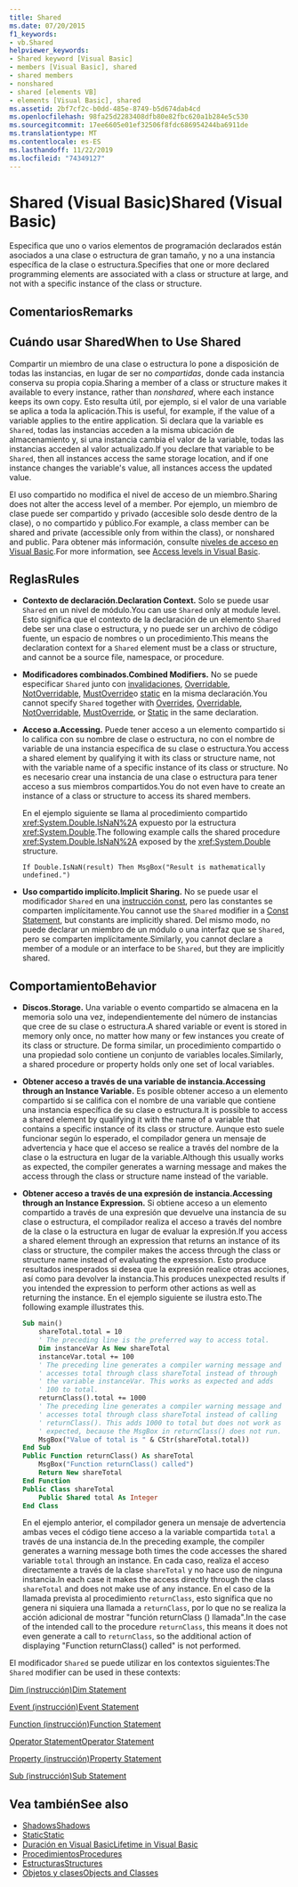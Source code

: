 ```yaml
---
title: Shared
ms.date: 07/20/2015
f1_keywords:
- vb.Shared
helpviewer_keywords:
- Shared keyword [Visual Basic]
- members [Visual Basic], shared
- shared members
- nonshared
- shared [elements VB]
- elements [Visual Basic], shared
ms.assetid: 2bf7cf2c-b0dd-485e-8749-b5d674dab4cd
ms.openlocfilehash: 98fa25d2283408dfb80e82fbc620a1b284e5c530
ms.sourcegitcommit: 17ee6605e01ef32506f8fdc686954244ba6911de
ms.translationtype: MT
ms.contentlocale: es-ES
ms.lasthandoff: 11/22/2019
ms.locfileid: "74349127"
---
```

# <a name="shared-visual-basic"></a><span data-ttu-id="ad6fd-102">Shared (Visual Basic)</span><span class="sxs-lookup"><span data-stu-id="ad6fd-102">Shared (Visual Basic)</span></span>
<span data-ttu-id="ad6fd-103">Especifica que uno o varios elementos de programación declarados están asociados a una clase o estructura de gran tamaño, y no a una instancia específica de la clase o estructura.</span><span class="sxs-lookup"><span data-stu-id="ad6fd-103">Specifies that one or more declared programming elements are associated with a class or structure at large, and not with a specific instance of the class or structure.</span></span>  
  
## <a name="remarks"></a><span data-ttu-id="ad6fd-104">Comentarios</span><span class="sxs-lookup"><span data-stu-id="ad6fd-104">Remarks</span></span>  
  
## <a name="when-to-use-shared"></a><span data-ttu-id="ad6fd-105">Cuándo usar Shared</span><span class="sxs-lookup"><span data-stu-id="ad6fd-105">When to Use Shared</span></span>  
 <span data-ttu-id="ad6fd-106">Compartir un miembro de una clase o estructura lo pone a disposición de todas las instancias, en lugar de ser no *compartidas*, donde cada instancia conserva su propia copia.</span><span class="sxs-lookup"><span data-stu-id="ad6fd-106">Sharing a member of a class or structure makes it available to every instance, rather than *nonshared*, where each instance keeps its own copy.</span></span> <span data-ttu-id="ad6fd-107">Esto resulta útil, por ejemplo, si el valor de una variable se aplica a toda la aplicación.</span><span class="sxs-lookup"><span data-stu-id="ad6fd-107">This is useful, for example, if the value of a variable applies to the entire application.</span></span> <span data-ttu-id="ad6fd-108">Si declara que la variable es `Shared`, todas las instancias acceden a la misma ubicación de almacenamiento y, si una instancia cambia el valor de la variable, todas las instancias acceden al valor actualizado.</span><span class="sxs-lookup"><span data-stu-id="ad6fd-108">If you declare that variable to be `Shared`, then all instances access the same storage location, and if one instance changes the variable's value, all instances access the updated value.</span></span>  
  
 <span data-ttu-id="ad6fd-109">El uso compartido no modifica el nivel de acceso de un miembro.</span><span class="sxs-lookup"><span data-stu-id="ad6fd-109">Sharing does not alter the access level of a member.</span></span> <span data-ttu-id="ad6fd-110">Por ejemplo, un miembro de clase puede ser compartido y privado (accesible solo desde dentro de la clase), o no compartido y público.</span><span class="sxs-lookup"><span data-stu-id="ad6fd-110">For example, a class member can be shared and private (accessible only from within the class), or nonshared and public.</span></span> <span data-ttu-id="ad6fd-111">Para obtener más información, consulte [niveles de acceso en Visual Basic](../../../visual-basic/programming-guide/language-features/declared-elements/access-levels.md).</span><span class="sxs-lookup"><span data-stu-id="ad6fd-111">For more information, see [Access levels in Visual Basic](../../../visual-basic/programming-guide/language-features/declared-elements/access-levels.md).</span></span>  
  
## <a name="rules"></a><span data-ttu-id="ad6fd-112">Reglas</span><span class="sxs-lookup"><span data-stu-id="ad6fd-112">Rules</span></span>  
  
- <span data-ttu-id="ad6fd-113">**Contexto de declaración.**</span><span class="sxs-lookup"><span data-stu-id="ad6fd-113">**Declaration Context.**</span></span> <span data-ttu-id="ad6fd-114">Solo se puede usar `Shared` en un nivel de módulo.</span><span class="sxs-lookup"><span data-stu-id="ad6fd-114">You can use `Shared` only at module level.</span></span> <span data-ttu-id="ad6fd-115">Esto significa que el contexto de la declaración de un elemento `Shared` debe ser una clase o estructura, y no puede ser un archivo de código fuente, un espacio de nombres o un procedimiento.</span><span class="sxs-lookup"><span data-stu-id="ad6fd-115">This means the declaration context for a `Shared` element must be a class or structure, and cannot be a source file, namespace, or procedure.</span></span>  
  
- <span data-ttu-id="ad6fd-116">**Modificadores combinados.**</span><span class="sxs-lookup"><span data-stu-id="ad6fd-116">**Combined Modifiers.**</span></span> <span data-ttu-id="ad6fd-117">No se puede especificar `Shared` junto con [invalidaciones](../../../visual-basic/language-reference/modifiers/overrides.md), [Overridable](../../../visual-basic/language-reference/modifiers/overridable.md), [NotOverridable](../../../visual-basic/language-reference/modifiers/notoverridable.md), [MustOverride](../../../visual-basic/language-reference/modifiers/mustoverride.md)o [static](../../../visual-basic/language-reference/modifiers/static.md) en la misma declaración.</span><span class="sxs-lookup"><span data-stu-id="ad6fd-117">You cannot specify `Shared` together with [Overrides](../../../visual-basic/language-reference/modifiers/overrides.md), [Overridable](../../../visual-basic/language-reference/modifiers/overridable.md), [NotOverridable](../../../visual-basic/language-reference/modifiers/notoverridable.md), [MustOverride](../../../visual-basic/language-reference/modifiers/mustoverride.md), or [Static](../../../visual-basic/language-reference/modifiers/static.md) in the same declaration.</span></span>  
  
- <span data-ttu-id="ad6fd-118">**Acceso a.**</span><span class="sxs-lookup"><span data-stu-id="ad6fd-118">**Accessing.**</span></span> <span data-ttu-id="ad6fd-119">Puede tener acceso a un elemento compartido si lo califica con su nombre de clase o estructura, no con el nombre de variable de una instancia específica de su clase o estructura.</span><span class="sxs-lookup"><span data-stu-id="ad6fd-119">You access a shared element by qualifying it with its class or structure name, not with the variable name of a specific instance of its class or structure.</span></span> <span data-ttu-id="ad6fd-120">No es necesario crear una instancia de una clase o estructura para tener acceso a sus miembros compartidos.</span><span class="sxs-lookup"><span data-stu-id="ad6fd-120">You do not even have to create an instance of a class or structure to access its shared members.</span></span>  
  
     <span data-ttu-id="ad6fd-121">En el ejemplo siguiente se llama al procedimiento compartido <xref:System.Double.IsNaN%2A> expuesto por la estructura <xref:System.Double>.</span><span class="sxs-lookup"><span data-stu-id="ad6fd-121">The following example calls the shared procedure <xref:System.Double.IsNaN%2A> exposed by the <xref:System.Double> structure.</span></span>  
  
     `If Double.IsNaN(result) Then MsgBox("Result is mathematically undefined.")`  
  
- <span data-ttu-id="ad6fd-122">**Uso compartido implícito.**</span><span class="sxs-lookup"><span data-stu-id="ad6fd-122">**Implicit Sharing.**</span></span> <span data-ttu-id="ad6fd-123">No se puede usar el modificador `Shared` en una [instrucción const](../../../visual-basic/language-reference/statements/const-statement.md), pero las constantes se comparten implícitamente.</span><span class="sxs-lookup"><span data-stu-id="ad6fd-123">You cannot use the `Shared` modifier in a [Const Statement](../../../visual-basic/language-reference/statements/const-statement.md), but constants are implicitly shared.</span></span> <span data-ttu-id="ad6fd-124">Del mismo modo, no puede declarar un miembro de un módulo o una interfaz que se `Shared`, pero se comparten implícitamente.</span><span class="sxs-lookup"><span data-stu-id="ad6fd-124">Similarly, you cannot declare a member of a module or an interface to be `Shared`, but they are implicitly shared.</span></span>  
  
## <a name="behavior"></a><span data-ttu-id="ad6fd-125">Comportamiento</span><span class="sxs-lookup"><span data-stu-id="ad6fd-125">Behavior</span></span>  
  
- <span data-ttu-id="ad6fd-126">**Discos.**</span><span class="sxs-lookup"><span data-stu-id="ad6fd-126">**Storage.**</span></span> <span data-ttu-id="ad6fd-127">Una variable o evento compartido se almacena en la memoria solo una vez, independientemente del número de instancias que cree de su clase o estructura.</span><span class="sxs-lookup"><span data-stu-id="ad6fd-127">A shared variable or event is stored in memory only once, no matter how many or few instances you create of its class or structure.</span></span> <span data-ttu-id="ad6fd-128">De forma similar, un procedimiento compartido o una propiedad solo contiene un conjunto de variables locales.</span><span class="sxs-lookup"><span data-stu-id="ad6fd-128">Similarly, a shared procedure or property holds only one set of local variables.</span></span>  
  
- <span data-ttu-id="ad6fd-129">**Obtener acceso a través de una variable de instancia.**</span><span class="sxs-lookup"><span data-stu-id="ad6fd-129">**Accessing through an Instance Variable.**</span></span> <span data-ttu-id="ad6fd-130">Es posible obtener acceso a un elemento compartido si se califica con el nombre de una variable que contiene una instancia específica de su clase o estructura.</span><span class="sxs-lookup"><span data-stu-id="ad6fd-130">It is possible to access a shared element by qualifying it with the name of a variable that contains a specific instance of its class or structure.</span></span> <span data-ttu-id="ad6fd-131">Aunque esto suele funcionar según lo esperado, el compilador genera un mensaje de advertencia y hace que el acceso se realice a través del nombre de la clase o la estructura en lugar de la variable.</span><span class="sxs-lookup"><span data-stu-id="ad6fd-131">Although this usually works as expected, the compiler generates a warning message and makes the access through the class or structure name instead of the variable.</span></span>  
  
- <span data-ttu-id="ad6fd-132">**Obtener acceso a través de una expresión de instancia.**</span><span class="sxs-lookup"><span data-stu-id="ad6fd-132">**Accessing through an Instance Expression.**</span></span> <span data-ttu-id="ad6fd-133">Si obtiene acceso a un elemento compartido a través de una expresión que devuelve una instancia de su clase o estructura, el compilador realiza el acceso a través del nombre de la clase o la estructura en lugar de evaluar la expresión.</span><span class="sxs-lookup"><span data-stu-id="ad6fd-133">If you access a shared element through an expression that returns an instance of its class or structure, the compiler makes the access through the class or structure name instead of evaluating the expression.</span></span> <span data-ttu-id="ad6fd-134">Esto produce resultados inesperados si desea que la expresión realice otras acciones, así como para devolver la instancia.</span><span class="sxs-lookup"><span data-stu-id="ad6fd-134">This produces unexpected results if you intended the expression to perform other actions as well as returning the instance.</span></span> <span data-ttu-id="ad6fd-135">En el ejemplo siguiente se ilustra esto.</span><span class="sxs-lookup"><span data-stu-id="ad6fd-135">The following example illustrates this.</span></span>  
  
    ```vb
    Sub main()  
        shareTotal.total = 10  
        ' The preceding line is the preferred way to access total.  
        Dim instanceVar As New shareTotal  
        instanceVar.total += 100  
        ' The preceding line generates a compiler warning message and  
        ' accesses total through class shareTotal instead of through  
        ' the variable instanceVar. This works as expected and adds  
        ' 100 to total.  
        returnClass().total += 1000  
        ' The preceding line generates a compiler warning message and  
        ' accesses total through class shareTotal instead of calling  
        ' returnClass(). This adds 1000 to total but does not work as  
        ' expected, because the MsgBox in returnClass() does not run.  
        MsgBox("Value of total is " & CStr(shareTotal.total))  
    End Sub  
    Public Function returnClass() As shareTotal  
        MsgBox("Function returnClass() called")  
        Return New shareTotal  
    End Function  
    Public Class shareTotal  
        Public Shared total As Integer  
    End Class  
    ```  
  
     <span data-ttu-id="ad6fd-136">En el ejemplo anterior, el compilador genera un mensaje de advertencia ambas veces el código tiene acceso a la variable compartida `total` a través de una instancia de.</span><span class="sxs-lookup"><span data-stu-id="ad6fd-136">In the preceding example, the compiler generates a warning message both times the code accesses the shared variable `total` through an instance.</span></span> <span data-ttu-id="ad6fd-137">En cada caso, realiza el acceso directamente a través de la clase `shareTotal` y no hace uso de ninguna instancia.</span><span class="sxs-lookup"><span data-stu-id="ad6fd-137">In each case it makes the access directly through the class `shareTotal` and does not make use of any instance.</span></span> <span data-ttu-id="ad6fd-138">En el caso de la llamada prevista al procedimiento `returnClass`, esto significa que no genera ni siquiera una llamada a `returnClass`, por lo que no se realiza la acción adicional de mostrar "función returnClass () llamada".</span><span class="sxs-lookup"><span data-stu-id="ad6fd-138">In the case of the intended call to the procedure `returnClass`, this means it does not even generate a call to `returnClass`, so the additional action of displaying "Function returnClass() called" is not performed.</span></span>  
  
 <span data-ttu-id="ad6fd-139">El modificador `Shared` se puede utilizar en los contextos siguientes:</span><span class="sxs-lookup"><span data-stu-id="ad6fd-139">The `Shared` modifier can be used in these contexts:</span></span>  
  
 [<span data-ttu-id="ad6fd-140">Dim (instrucción)</span><span class="sxs-lookup"><span data-stu-id="ad6fd-140">Dim Statement</span></span>](../../../visual-basic/language-reference/statements/dim-statement.md)  
  
 [<span data-ttu-id="ad6fd-141">Event (instrucción)</span><span class="sxs-lookup"><span data-stu-id="ad6fd-141">Event Statement</span></span>](../../../visual-basic/language-reference/statements/event-statement.md)  
  
 [<span data-ttu-id="ad6fd-142">Function (instrucción)</span><span class="sxs-lookup"><span data-stu-id="ad6fd-142">Function Statement</span></span>](../../../visual-basic/language-reference/statements/function-statement.md)  
  
 [<span data-ttu-id="ad6fd-143">Operator Statement</span><span class="sxs-lookup"><span data-stu-id="ad6fd-143">Operator Statement</span></span>](../../../visual-basic/language-reference/statements/operator-statement.md)  
  
 [<span data-ttu-id="ad6fd-144">Property (instrucción)</span><span class="sxs-lookup"><span data-stu-id="ad6fd-144">Property Statement</span></span>](../../../visual-basic/language-reference/statements/property-statement.md)  
  
 [<span data-ttu-id="ad6fd-145">Sub (instrucción)</span><span class="sxs-lookup"><span data-stu-id="ad6fd-145">Sub Statement</span></span>](../../../visual-basic/language-reference/statements/sub-statement.md)  
  
## <a name="see-also"></a><span data-ttu-id="ad6fd-146">Vea también</span><span class="sxs-lookup"><span data-stu-id="ad6fd-146">See also</span></span>

- [<span data-ttu-id="ad6fd-147">Shadows</span><span class="sxs-lookup"><span data-stu-id="ad6fd-147">Shadows</span></span>](../../../visual-basic/language-reference/modifiers/shadows.md)
- [<span data-ttu-id="ad6fd-148">Static</span><span class="sxs-lookup"><span data-stu-id="ad6fd-148">Static</span></span>](../../../visual-basic/language-reference/modifiers/static.md)
- [<span data-ttu-id="ad6fd-149">Duración en Visual Basic</span><span class="sxs-lookup"><span data-stu-id="ad6fd-149">Lifetime in Visual Basic</span></span>](../../../visual-basic/programming-guide/language-features/declared-elements/lifetime.md)
- [<span data-ttu-id="ad6fd-150">Procedimientos</span><span class="sxs-lookup"><span data-stu-id="ad6fd-150">Procedures</span></span>](../../../visual-basic/programming-guide/language-features/procedures/index.md)
- [<span data-ttu-id="ad6fd-151">Estructuras</span><span class="sxs-lookup"><span data-stu-id="ad6fd-151">Structures</span></span>](../../../visual-basic/programming-guide/language-features/data-types/structures.md)
- [<span data-ttu-id="ad6fd-152">Objetos y clases</span><span class="sxs-lookup"><span data-stu-id="ad6fd-152">Objects and Classes</span></span>](../../../visual-basic/programming-guide/language-features/objects-and-classes/index.md)
